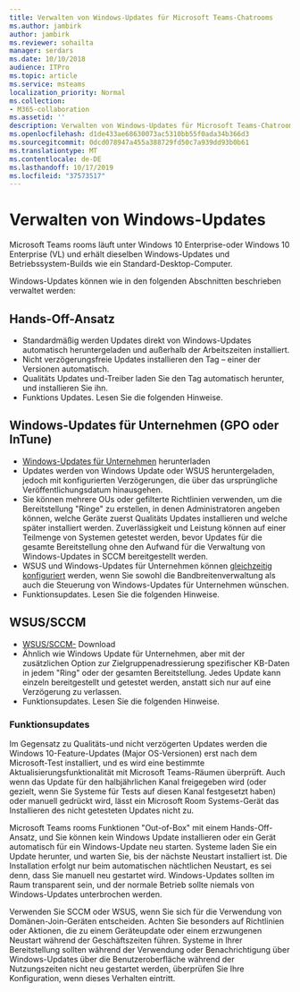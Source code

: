 ```yaml
---
title: Verwalten von Windows-Updates für Microsoft Teams-Chatrooms
ms.author: jambirk
author: jambirk
ms.reviewer: sohailta
manager: serdars
ms.date: 10/10/2018
audience: ITPro
ms.topic: article
ms.service: msteams
localization_priority: Normal
ms.collection:
- M365-collaboration
ms.assetid: ''
description: Verwalten von Windows-Updates für Microsoft Teams-Chatrooms
ms.openlocfilehash: d1de433ae68630073ac5310bb55f0ada34b366d3
ms.sourcegitcommit: 0dcd078947a455a388729fd50c7a939dd93b0b61
ms.translationtype: MT
ms.contentlocale: de-DE
ms.lasthandoff: 10/17/2019
ms.locfileid: "37573517"
---
```

# <a name="manage-windows-updates"></a>Verwalten von Windows-Updates

Microsoft Teams rooms läuft unter Windows 10 Enterprise-oder Windows 10 Enterprise (VL) und erhält dieselben Windows-Updates und Betriebssystem-Builds wie ein Standard-Desktop-Computer.

Windows-Updates können wie in den folgenden Abschnitten beschrieben verwaltet werden:

## <a name="hands-off-approach"></a>Hands-Off-Ansatz 

- Standardmäßig werden Updates direkt von Windows-Updates automatisch heruntergeladen und außerhalb der Arbeitszeiten installiert.
- Nicht verzögerungsfreie Updates installieren den Tag – einer der Versionen automatisch.
- Qualitäts Updates und-Treiber laden Sie den Tag automatisch herunter, und installieren Sie ihn.
- Funktions Updates. Lesen Sie die folgenden Hinweise.

## <a name="windows-updates-for-business-gpo-or-intune"></a>Windows-Updates für Unternehmen (GPO oder InTune)  

- [Windows-Updates für Unternehmen](https://docs.microsoft.com/windows/deployment/update/waas-manage-updates-wufb) herunterladen
- Updates werden von Windows Update oder WSUS heruntergeladen, jedoch mit konfigurierten Verzögerungen, die über das ursprüngliche Veröffentlichungsdatum hinausgehen.
- Sie können mehrere OUs oder gefilterte Richtlinien verwenden, um die Bereitstellung "Ringe" zu erstellen, in denen Administratoren angeben können, welche Geräte zuerst Qualitäts Updates installieren und welche später installiert werden. Zuverlässigkeit und Leistung können auf einer Teilmenge von Systemen getestet werden, bevor Updates für die gesamte Bereitstellung ohne den Aufwand für die Verwaltung von Windows-Updates in SCCM bereitgestellt werden.
- WSUS und Windows-Updates für Unternehmen können [gleichzeitig konfiguriert](https://docs.microsoft.com/windows/deployment/update/waas-integrate-wufb) werden, wenn Sie sowohl die Bandbreitenverwaltung als auch die Steuerung von Windows-Updates für Unternehmen wünschen.
- Funktionsupdates. Lesen Sie die folgenden Hinweise.

## <a name="wsussccm"></a>WSUS/SCCM

- [WSUS/SCCM-](https://docs.microsoft.com/windows/deployment/update/waas-manage-updates-configuration-manager) Download
- Ähnlich wie Windows Update für Unternehmen, aber mit der zusätzlichen Option zur Zielgruppenadressierung spezifischer KB-Daten in jedem "Ring" oder der gesamten Bereitstellung. Jedes Update kann einzeln bereitgestellt und getestet werden, anstatt sich nur auf eine Verzögerung zu verlassen.
- Funktionsupdates. Lesen Sie die folgenden Hinweise.

### <a name="feature-updates"></a>Funktionsupdates

Im Gegensatz zu Qualitäts-und nicht verzögerten Updates werden die Windows 10-Feature-Updates (Major OS-Versionen) erst nach dem Microsoft-Test installiert, und es wird eine bestimmte Aktualisierungsfunktionalität mit Microsoft Teams-Räumen überprüft. Auch wenn das Update für den halbjährlichen Kanal freigegeben wird (oder gezielt, wenn Sie Systeme für Tests auf diesen Kanal festgesetzt haben) oder manuell gedrückt wird, lässt ein Microsoft Room Systems-Gerät das Installieren des nicht getesteten Updates nicht zu.

Microsoft Teams rooms Funktionen "Out-of-Box" mit einem Hands-Off-Ansatz, und Sie können kein Windows Update installieren oder ein Gerät automatisch für ein Windows-Update neu starten. Systeme laden Sie ein Update herunter, und warten Sie, bis der nächste Neustart installiert ist. Die Installation erfolgt nur beim automatischen nächtlichen Neustart, es sei denn, dass Sie manuell neu gestartet wird. Windows-Updates sollten im Raum transparent sein, und der normale Betrieb sollte niemals von Windows-Updates unterbrochen werden.

Verwenden Sie SCCM oder WSUS, wenn Sie sich für die Verwendung von Domänen-Join-Geräten entscheiden. Achten Sie besonders auf Richtlinien oder Aktionen, die zu einem Geräteupdate oder einem erzwungenen Neustart während der Geschäftszeiten führen. Systeme in Ihrer Bereitstellung sollten während der Verwendung oder Benachrichtigung über Windows-Updates über die Benutzeroberfläche während der Nutzungszeiten nicht neu gestartet werden, überprüfen Sie Ihre Konfiguration, wenn dieses Verhalten eintritt.